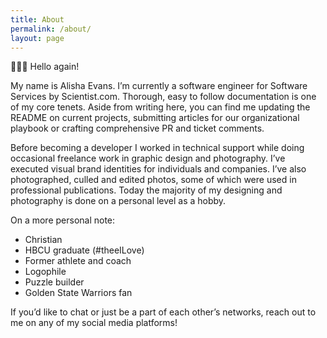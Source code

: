 ```yaml
---
title: About
permalink: /about/
layout: page
---
```


👩🏾‍💻 Hello again!

My name is Alisha Evans. I’m currently a software engineer for Software Services by Scientist.com. Thorough, easy to follow documentation is one of my core tenets. Aside from writing here, you can find me updating the README on current projects, submitting articles for our organizational playbook or crafting comprehensive PR and ticket comments.

Before becoming a developer I worked in technical support while doing occasional freelance work in graphic design and photography. I’ve executed visual brand identities for individuals and companies. I’ve also photographed, culled and edited photos, some of which were used in professional publications. Today the majority of my designing and photography is done on a personal level as a hobby.

On a more personal note:
- Christian
- HBCU graduate (#theeILove)
- Former athlete and coach
- Logophile
- Puzzle builder
- Golden State Warriors fan

If you’d like to chat or just be a part of each other’s networks, reach out to me on any of my social media platforms!
